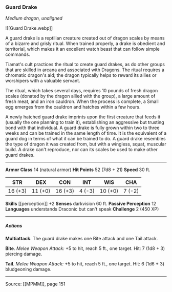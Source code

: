 ### Guard Drake
_Medium dragon, unaligned_

![[Guard Drake.webp]]

A guard drake is a reptilian creature created out of dragon scales by means of a bizarre and grisly ritual. When trained properly, a drake is obedient and territorial, which makes it an excellent watch beast that can follow simple commands.

Tiamat's cult practices the ritual to create guard drakes, as do other groups that are skilled in arcana and associated with Dragons. The ritual requires a chromatic dragon's aid; the dragon typically helps to reward its allies or worshipers with a valuable servant.

The ritual, which takes several days, requires 10 pounds of fresh dragon scales (donated by the dragon allied with the group), a large amount of fresh meat, and an iron cauldron. When the process is complete, a Small egg emerges from the cauldron and hatches within a few hours.

A newly hatched guard drake imprints upon the first creature that feeds it (usually the one planning to train it), establishing an aggressive but trusting bond with that individual. A guard drake is fully grown within two to three weeks and can be trained in the same length of time. It is the equivalent of a guard dog in terms of what it can be trained to do. A guard drake resembles the type of dragon it was created from, but with a wingless, squat, muscular build. A drake can't reproduce, nor can its scales be used to make other guard drakes.



---

**Armor Class** 14 (natural armor)
**Hit Points** 52 (7d8 + 21)
**Speed** 30 ft.

| STR     | DEX     | CON     | INT     | WIS     | CHA     |
|---------|---------|---------|---------|---------|---------|
| 16 (+3) | 11 (+0) | 16 (+3) | 4 (-3) | 10 (+0) | 7 (-2) |

**Skills** [[perception]] +2
**Senses** darkvision 60 ft.
**Passive Perception** 12
**Languages** understands Draconic but can't speak
**Challenge** 2 (450 XP)

---

##### Actions
**Multiattack**. The guard drake makes one Bite attack and one Tail attack.

**Bite**. _Melee Weapon Attack:_ +5 to hit, reach 5 ft., one target. Hit: 7 (1d8 + 3) piercing damage.

**Tail**. _Melee Weapon Attack:_ +5 to hit, reach 5 ft., one target. Hit: 6 (1d6 + 3) bludgeoning damage.


---

Source: [[MPMM]], page 151